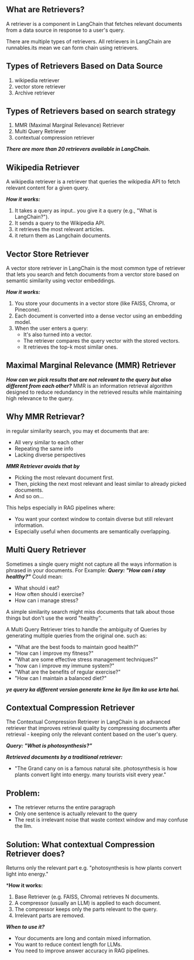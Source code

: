 ## What are Retrievers?
A retriever is a component in LangChain that fetches relevant documents from a data source in response to a user's query.

There are multiple types of retrievers. All retrievers in LangChain are runnables.its mean we can form chain using retrievers.

## Types of Retrievers Based on Data Source
1. wikipedia retriever
2. vector store retriever
3. Archive retriever

## Types of Retrievers based on search strategy
1. MMR (Maximal Marginal Relevance) Retriever
2. Multi Query Retriever
3. contextual compression retriever

***There are more than 20 retrievers available in LangChain.***

## Wikipedia Retriever
A wikipedia retriever is a retriever that queries the wikipedia API to fetch relevant content for a given query.

***How it works:***
1. It takes a query as input.. you give it a query (e.g., "What is LangChain?").
2. It sends a query to the Wikipedia API.
3. it retrieves the most relevant articles.
4. it return them as Langchain documents.

## Vector Store Retriever
A vector store retriever in LangChain is the most common type of retriever that lets you search and fetch documents from a verctor store based on semantic similarity using vector embeddings.

***How it works:***
1. You store your documents in a vector store (like FAISS, Chroma, or Pinecone).
2. Each document is converted into a dense vector using an embedding model.
3. When the user enters a query:
    - It's also turned into a vector.
    - The retriever compares the query vector with the stored vectors.
    - It retrieves the top-k most similar ones.

## Maximal Marginal Relevance (MMR) Retriever
***How can we pick results that are not relevant to the query but also different from each other?***
MMR is an information retrieval algorithm designed to reduce redundancy in the retrieved results while maintaining high relevance to the query.

## Why MMR Retrievar?
in regular similarity search, you may et documents that are:
- All very similar to each other
- Repeating the same info
- Lacking diverse perspectives

***MMR Retriever avoids that by***
- Picking the most relevant document first.
- Then, picking the next most relevant and least similar to already picked documents.
- And so on...

This helps especially in RAG pipelines where:
- You want your context window to contain diverse but still relevant information.
- Especially useful when documents are semantically overlapping.


## Multi Query Retriever
Sometimes a single query might not capture all the ways information is phrased in your documents.
For Example:
***Query: "How can i stay healthy?"***
Could mean:
- What should i eat?
- How often should i exercise?
- How can i manage stress?

A simple similarity search might miss documents that talk about those things but don't use the word "healthy".

A Multi Query Retriever tries to handle the ambiguity of Queries by generating multiple queries from the original one. such as:
- "What are the best foods to maintain good health?"
- "How can I improve my fitness?"
- "What are some effective stress management techniques?"
- "how can i improve my immune system?"
- "What are the benefits of regular exercise?"
- "How can I maintain a balanced diet?"

***ye query ka different version generate krne ke liye llm ka use krta hai.***


## Contextual Compression Retriever
The Contextual Compression Retriever in LangChain is an advanced retriever that improves retrieval quality by compressing documents after retrieval - keeping only the relevant content based on the user's query.

***Query: "What is photosynthesis?"***

***Retrieved documents by a traditional retriever:***
- "The Grand cany on is a famous natural site. photosynthesis is how plants convert light into energy. many tourists visit every year."

## Problem:
- The retriever returns the entire paragraph
- Only one sentence is actually relevant to the query
- The rest is irrelevant noise that waste context window and may confuse the llm.

## Solution: What contextual Compression Retriever does?
Returns only the relevant part e.g.
"photosynthesis is how plants convert light into energy."

***How it works:**
1. Base Retriever (e.g. FAISS, Chroma) retrieves N documents.
2. A compressor (usually an LLM) is applied to each document.
3. The compressor keeps only the parts relevant to the query.
4. Irrelevant parts are removed.

***When to use it?***
- Your documents are long and contain mixed information.
- You want to reduce context length for LLMs.
- You need to improve answer accuracy in RAG pipelines.